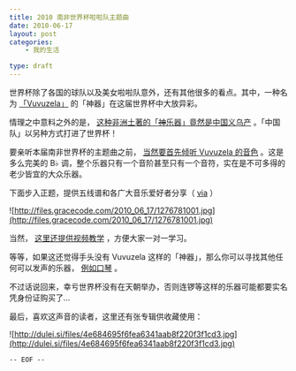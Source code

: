 ```yaml
---
title: 2010 南非世界杯啦啦队主题曲
date: 2010-06-17
layout: post
categories:
    - 我的生活

type: draft
---
```


世界杯除了各国的球队以及美女啦啦队意外，还有其他很多的看点。其中，一种名为 [「Vuvuzela」](http://en.wikipedia.org/wiki/Vuvuzela) 的「神器」在这届世界杯中大放异彩。

情理之中意料之外的是， [这种非洲土著的「<del>神</del>乐器」竟然是中国义乌产](http://news.xinmin.cn/rollnews/2010/06/17/5284696.html) 。「中国队」以另种方式打进了世界杯！

要亲听本届南非世界杯的主题曲之前， [当然要首先倾听 Vuvuzela 的音色](http://v.youku.com/v_show/id_XMTgwODgxNjIw.html) 。这是多么完美的 B♭ 调，整个乐器只有一个音阶甚至只有一个音符，实在是不可多得的老少皆宜的大众乐器。

下面步入正题，提供五线谱和各广大音乐爱好者分享（ [via](http://blog.dotnil.org/84475.html) ）

![http://files.gracecode.com/2010_06_17/1276781001.jpg](http://files.gracecode.com/2010_06_17/1276781001.jpg)

当然， [这里还提供视频教学](http://v.youku.com/v_show/id_XMTgxNTM5MTAw.html) ，方便大家一对一学习。

等等，如果这还觉得手头没有 Vuvuzela 这样的「神器」，那么你可以寻找其他任何可以发声的乐器， [例如口琴](http://yfrog.com/jayb4sz) 。

不过话说回来，幸亏世界杯没有在天朝举办，否则连锣等这样的乐器可能都要实名凭身份证购买了…

最后，喜欢这声音的读者，这里还有张专辑供收藏使用：

![http://dulei.si/files/4e684695f6fea6341aab8f220f3f1cd3.jpg](http://dulei.si/files/4e684695f6fea6341aab8f220f3f1cd3.jpg)

`-- EOF --`
